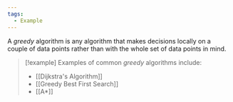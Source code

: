 ```yaml
---
tags:
  - Example
---
```

A _greedy_ algorithm is any algorithm that makes decisions locally on a couple of data points rather than with the whole set of data points in mind.

>[!example]
>Examples of common _greedy_ algorithms include:
> - [[Dijkstra's Algorithm]]
> - [[Greedy Best First Search]]
> - [[A*]]